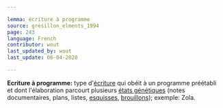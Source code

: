```yaml
---

lemma: écriture à programme
source: gresillon_elments_1994
page: 243
language: French
contributor: wout
last_updated_by: wout
last_update: 06-04-2020

---
```


**Ecriture à programme:** type d'[écriture](writingProcess.html) qui obéit à un programme préétabli et dont l'élaboration parcourt plusieurs [états génétiques](writingStage.html) (notes documentaires, plans, listes, [esquisses](sketch.html), [brouillons](draft.html)); exemple: Zola.
